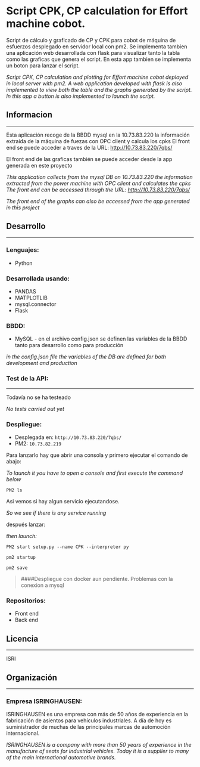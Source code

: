 # Script CPK, CP calculation for Effort machine cobot.

Script de cálculo y graficado de CP y CPK para cobot de máquina de esfuerzos desplegado en servidor local con pm2.
Se implementa tambien una aplicación web desarrollada con flask para visualizar tanto la tabla como las graficas que genera el script.
En esta app tambien se implementa un boton para lanzar el script.

*Script CPK, CP calculation and plotting for Effort machine cobot deployed in local server with pm2.*
*A web application developed with flask is also implemented to view both the table and the graphs generated by the script.
In this app a button is also implemented to launch the script.*

## Informacion
---

Esta aplicación recoge de la BBDD mysql en la 10.73.83.220 la información extraida de la máquina de fuezas con OPC client y calcula los cpks
El front end se puede acceder a traves de la URL: http://10.73.83.220/7qbs/

El front end de las graficas también se puede acceder desde la app generada en este proyecto

*This application collects from the mysql DB on 10.73.83.220 the information extracted from the power machine with OPC client and calculates the cpks
The front end can be accessed through the URL: http://10.73.83.220/7qbs/*

*The front end of the graphs can also be accessed from the app generated in this project*
## Desarrollo
---

### Lenguajes:

* Python

### Desarrollada usando:

* PANDAS
* MATPLOTLIB
* mysql.connector
* Flask

### BBDD:

* MySQL - en el archivo config.json se definen las variables de la BBDD tanto para desarrollo como para producción
 
*in the config.json file the variables of the DB are defined for both development and production*

### Test de la API:

---
Todavía no se ha testeado

*No tests carried out yet*
### Despliegue:


* Desplegada en:  `http://10.73.83.220/7qbs/`
* PM2: `10.73.82.219`

Para lanzarlo hay que abrir una consola y primero ejecutar el comando de abajo:

*To launch it you have to open a console and first execute the command below*

`PM2 ls`

Asi vemos si hay algun servicio ejecutandose.

*So we see if there is any service running*

después lanzar:

*then launch:*

`PM2 start setup.py --name CPK --interpreter py`

`pm2 startup`

`pm2 save`

>####Despliegue con docker aun pendiente. 
> Problemas con la conexion a mysql
### Repositorios:

* Front end 
* Back end 

## Licencia
---
ISRI
## Organización
---
### Empresa ISRINGHAUSEN: 

ISRINGHAUSEN es una empresa con más de 50 años de experiencia en la fabricación de asientos para vehículos industriales. A día de hoy es suministrador de muchas de las principales marcas de automoción internacional.

*ISRINGHAUSEN is a company with more than 50 years of experience in the manufacture of seats for industrial vehicles. Today it is a supplier to many of the main international automotive brands.*